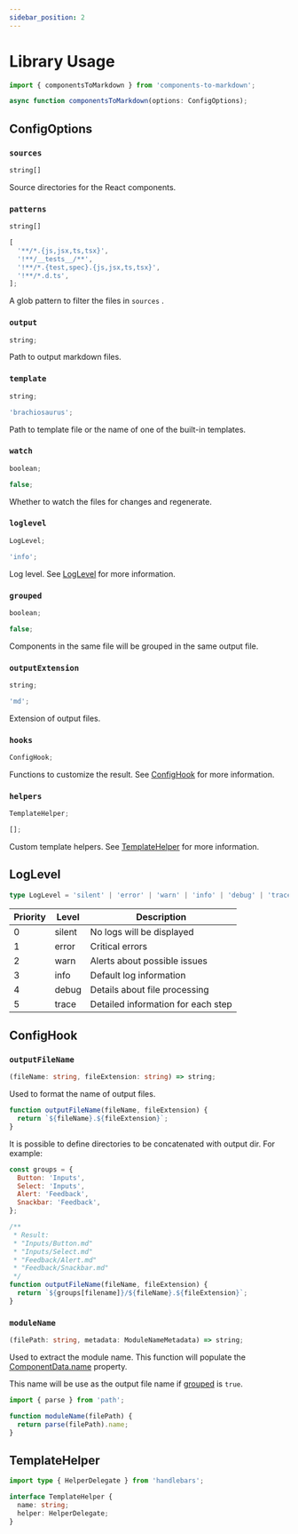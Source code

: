 ```yaml
---
sidebar_position: 2
---
```


# Library Usage

```ts title="Import"
import { componentsToMarkdown } from 'components-to-markdown';
```

```ts title="Main function"
async function componentsToMarkdown(options: ConfigOptions);
```

## ConfigOptions

### `sources`

```ts title="Type"
string[]
```

Source directories for the React components.

### `patterns`

```ts title="Type"
string[]
```

```ts title="Default"
[
  '**/*.{js,jsx,ts,tsx}',
  '!**/__tests__/**',
  '!**/*.{test,spec}.{js,jsx,ts,tsx}',
  '!**/*.d.ts',
];
```

A glob pattern to filter the files in `sources` .

### `output`

```ts title="Type"
string;
```

Path to output markdown files.

### `template`

```ts title="Type"
string;
```

```ts title="Default"
'brachiosaurus';
```

Path to template file or the name of one of the built-in templates.

### `watch`

```ts title="Type"
boolean;
```

```ts title="Default"
false;
```

Whether to watch the files for changes and regenerate.

### `loglevel`

```ts title="Type"
LogLevel;
```

```ts title="Default"
'info';
```

Log level. See [LogLevel](#loglevel-1) for more information.

### `grouped`

```ts title="Type"
boolean;
```

```ts title="Default"
false;
```

Components in the same file will be grouped in the same output file.

### `outputExtension`

```ts title="Type"
string;
```

```ts title="Default"
'md';
```

Extension of output files.

### `hooks`

```ts title="Type"
ConfigHook;
```

Functions to customize the result. See [ConfigHook](#confighook) for more information.

### `helpers`

```ts title="Type"
TemplateHelper;
```

```ts title="Default"
[];
```

Custom template helpers. See [TemplateHelper](#templatehelper) for more information.

## LogLevel

```ts
type LogLevel = 'silent' | 'error' | 'warn' | 'info' | 'debug' | 'trace';
```

| Priority | Level  | Description                        |
| -------- | ------ | ---------------------------------- |
| 0        | silent | No logs will be displayed          |
| 1        | error  | Critical errors                    |
| 2        | warn   | Alerts about possible issues       |
| 3        | info   | Default log information            |
| 4        | debug  | Details about file processing      |
| 5        | trace  | Detailed information for each step |

## ConfigHook

### `outputFileName`

```ts
(fileName: string, fileExtension: string) => string;
```

Used to format the name of output files.

```js title="Example"
function outputFileName(fileName, fileExtension) {
  return `${fileName}.${fileExtension}`;
}
```

It is possible to define directories to be concatenated with output dir. For example:

```js
const groups = {
  Button: 'Inputs',
  Select: 'Inputs',
  Alert: 'Feedback',
  Snackbar: 'Feedback',
};

/**
 * Result:
 * "Inputs/Button.md"
 * "Inputs/Select.md"
 * "Feedback/Alert.md"
 * "Feedback/Snackbar.md"
 */
function outputFileName(fileName, fileExtension) {
  return `${groups[filename]}/${fileName}.${fileExtension}`;
}
```

### `moduleName`

```ts
(filePath: string, metadata: ModuleNameMetadata) => string;
```

Used to extract the module name. This function will populate the [ComponentData.name](/docs/api/template-params#componentdata) property.

This name will be use as the output file name if [grouped](/docs/api/library#grouped) is `true`.

```js title="Example"
import { parse } from 'path';

function moduleName(filePath) {
  return parse(filePath).name;
}
```

## TemplateHelper

```ts
import type { HelperDelegate } from 'handlebars';

interface TemplateHelper {
  name: string;
  helper: HelperDelegate;
}
```
